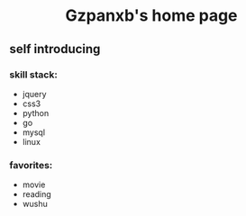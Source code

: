 # <center>Gzpanxb's home page</center>
## self introducing  
### skill stack:
- jquery
- css3
- python
- go
- mysql
- linux
### favorites:
- movie
- reading
- wushu

